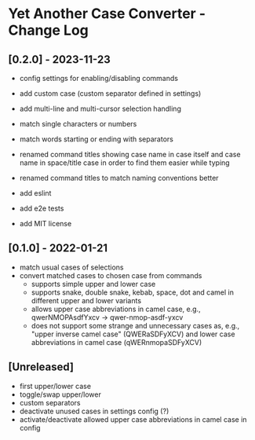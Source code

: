 # Yet Another Case Converter - Change Log

## [0.2.0] - 2023-11-23

- config settings for enabling/disabling commands
- add custom case (custom separator defined in settings)
- add multi-line and multi-cursor selection handling
- match single characters or numbers
- match words starting or ending with separators
- renamed command titles showing case name in case itself and case name in space/title case in order to find them easier while typing

- renamed command titles to match naming conventions better
- add eslint
- add e2e tests
- add MIT license


## [0.1.0] - 2022-01-21

- match usual cases of selections
- convert matched cases to chosen case from commands
    - supports simple upper and lower case
    - supports snake, double snake, kebab, space, dot and camel in different upper and lower variants
    - allows upper case abbreviations in camel case, e.g., qwerNMOPAsdfYxcv -> qwer-nmop-asdf-yxcv
    - does not support some strange and unnecessary cases as, e.g.,  "upper inverse camel case" (QWERaSDFyXCV) and lower case abbreviations in camel case (qWERnmopaSDFyXCV)

## [Unreleased]

- first upper/lower case
- toggle/swap upper/lower
- custom separators
- deactivate unused cases in settings config (?)
- activate/deactivate allowed upper case abbreviations in camel case in config
